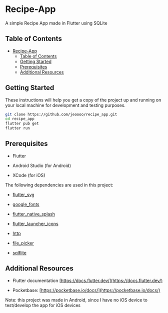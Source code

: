# Recipe-App

A simple Recipe App made in Flutter using SQLite

## Table of Contents

- [Recipe-App](#recipe-app)
  - [Table of Contents](#table-of-contents)
  - [Getting Started](#getting-started)
  - [Prerequisites](#prerequisites)
  - [Additional Resources](#additional-resources)

## Getting Started

These instructions will help you get a copy of the project up and running on your local machine for development and testing purposes.

```bash
git clone https://github.com/jeoooo/recipe_app.git
cd recipe_app
flutter pub get
flutter run
```

## Prerequisites

- Flutter

- Android Studio (for Android)

- XCode (for iOS)

The following dependencies are used in this project:

- [flutter_svg](https://pub.dev/packages/flutter_svg)

- [google_fonts](https://pub.dev/packages/google_fonts)

- [flutter_native_splash](https://pub.dev/packages/flutter_native_splash) 

- [flutter_launcher_icons](https://pub.dev/packages/flutter_launcher_icons)

- [http](https://pub.dev/packages/http)

- [file_picker](https://pub.dev/packages/file_picker) 

- [sqlflite](https://pub.dev/packages/sqflite)

## Additional Resources

- Flutter documentation [https://docs.flutter.dev/](https://docs.flutter.dev/)

- Pocketbase: [https://pocketbase.io/docs/](https://pocketbase.io/docs/)

Note: this project was made in Android, since I have no iOS device to test/develop the app for iOS devices
